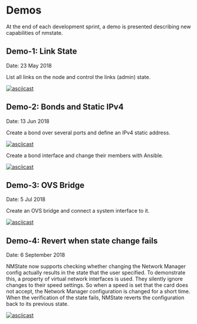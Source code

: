 # Demos
At the end of each development sprint, a demo is presented describing
new capabilities of nmstate.

## Demo-1: Link State
Date: 23 May 2018

List all links on the node and control the links (admin) state.

[![asciicast](https://asciinema.org/a/KglHfhCVn1ISWBON5PetD9BAm.png)](https://asciinema.org/a/KglHfhCVn1ISWBON5PetD9BAm)


## Demo-2: Bonds and Static IPv4
Date: 13 Jun 2018

Create a bond over several ports and define an IPv4 static address.

[![asciicast](https://asciinema.org/a/xZNpB6Pl7Vo0yyDlSpAduYEuE.png)](https://asciinema.org/a/xZNpB6Pl7Vo0yyDlSpAduYEuE)


Create a bond interface and change their members with Ansible.

[![asciicast](https://asciinema.org/a/Ny2rkdpHJaZGnBWK8o3og5sGX.png)](https://asciinema.org/a/Ny2rkdpHJaZGnBWK8o3og5sGX)


## Demo-3: OVS Bridge
Date: 5 Jul 2018

Create an OVS bridge and connect a system interface to it.

[![asciicast](https://asciinema.org/a/bv2g1RHADTjokXH4uYFljpNC6.png)](https://asciinema.org/a/bv2g1RHADTjokXH4uYFljpNC6)

## Demo-4: Revert when state change fails
Date: 6 September 2018

NMState now supports checking whether changing the Network Manager config
actually results in the state that the user specified. To demonstrate this, a
property of virtual network interfaces is used. They silently ignore changes to
their speed settings. So when a speed is set that the card does not accept, the
Network Manager configuration is changed for a short time. When the
verification of the state fails, NMState reverts the configuration back to its
previous state.

[![asciicast](https://asciinema.org/a/4HojPs4JcvsFExKXuX5zQzm9I.png)](https://asciinema.org/a/4HojPs4JcvsFExKXuX5zQzm9I)

